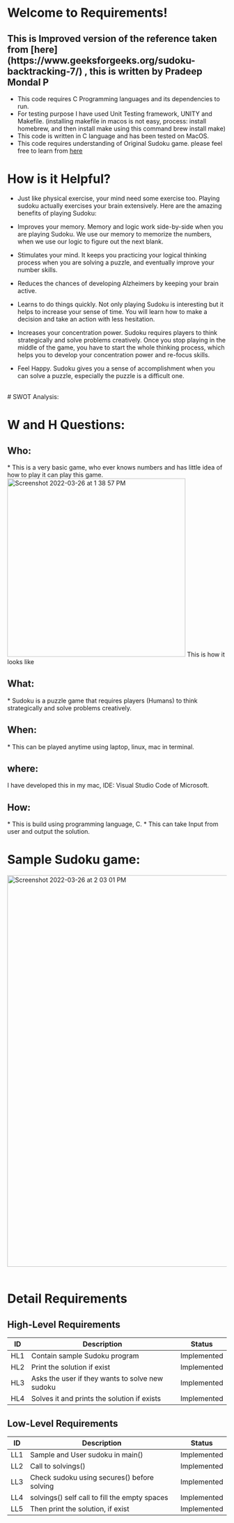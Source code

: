 # Welcome to Requirements!

<h2> This is Improved version of the reference taken from [here](https://www.geeksforgeeks.org/sudoku-backtracking-7/) , this is written by Pradeep Mondal P </h2>

* This code requires C Programming languages and its dependencies to run.
* For testing purpose I have used Unit Testing framework, UNITY and Makefile. 
(installing makefile in macos is not easy, process: install homebrew, and then install make using this command brew install make)
* This code is written in C language and has been tested on MacOS.
* This code requires understanding of Original Sudoku game. please feel free to learn from [here](https://sudoku.com/)

# How is it Helpful?
* Just like physical exercise, your mind need some exercise too. Playing sudoku actually exercises your brain extensively. Here are the amazing benefits of playing Sudoku:

* Improves your memory. Memory and logic work side-by-side when you are playing Sudoku. We use our memory to memorize the numbers, when we use our logic to figure out the next blank.
* Stimulates your mind. It keeps you practicing your logical thinking process when you are solving a puzzle, and eventually improve your number skills.
* Reduces the chances of developing Alzheimers by keeping your brain active.
* Learns to do things quickly. Not only playing Sudoku is interesting but it helps to increase your sense of time. You will learn how to make a decision and take an action with less hesitation.
* Increases your concentration power. Sudoku requires players to think strategically and solve problems creatively. Once you stop playing in the middle of the game, you have to start the whole thinking process, which helps you to develop your concentration power and re-focus skills.
* Feel Happy. Sudoku gives you a sense of accomplishment when you can solve a puzzle, especially the puzzle is a difficult one.

<br>
# SWOT Analysis:

# W and H Questions:
<h2> Who: </h2> 
* This is a very basic game, who ever knows numbers and has little idea of how to play it can play this game.
<br>
<img width="409" alt="Screenshot 2022-03-26 at 1 38 57 PM" src="https://user-images.githubusercontent.com/43140053/160231424-c89c4c8f-24bd-4f41-a060-fad1c177064a.png">
This is how it looks like
<br>
<h2> What:</h2>
* Sudoku is a puzzle game that requires players (Humans) to think strategically and solve problems creatively.

<br>
<h2> When: </h2>
* This can be played anytime using laptop, linux, mac in terminal. 
<br>
<h2> where: </h2>
I have developed this in my mac, IDE: Visual Studio Code of Microsoft. 
<br>
<h2> How:</h2>
* This is build using programming language, C.
* This can take Input from user and output the solution.

# Sample Sudoku game:
<img width="898" alt="Screenshot 2022-03-26 at 2 03 01 PM" src="https://user-images.githubusercontent.com/43140053/160231585-c5bc98a8-fb99-4a89-8666-004e25d3bccc.png">

<br>
<br>

# Detail Requirements

## High-Level Requirements
|ID| Description | Status
|--|--|--|
| HL1 | Contain sample Sudoku program | Implemented
| HL2 | Print the solution if exist | Implemented
| HL3 | Asks the user if they wants to solve new sudoku | Implemented
| HL4 | Solves it and prints the solution if exists | Implemented

## Low-Level Requirements
|ID| Description | Status
|--|--|--|
| LL1 | Sample and User sudoku in main() |Implemented
| LL2 | Call to solvings() | Implemented
| LL3 | Check sudoku using secures() before solving | Implemented
| LL4 | solvings() self call to fill the empty spaces | Implemented
| LL5 | Then print the solution, if exist | Implemented


